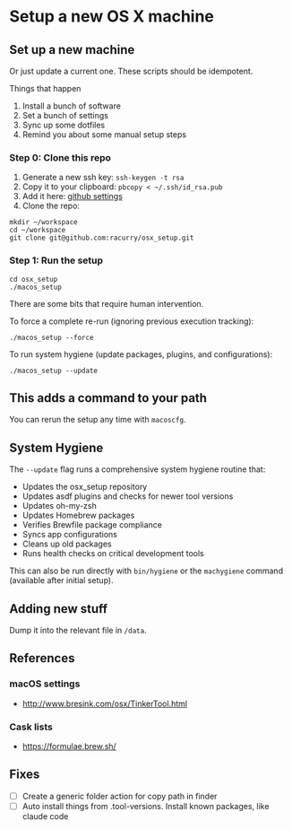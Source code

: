 # Setup a new OS X machine

## Set up a new machine

Or just update a current one.  These scripts should be idempotent.

Things that happen
1. Install a bunch of software
2. Set a bunch of settings
3. Sync up some dotfiles
4. Remind you about some manual setup steps

### Step 0: Clone this repo

1. Generate a new ssh key:
`ssh-keygen -t rsa`
2. Copy it to your clipboard:
`pbcopy < ~/.ssh/id_rsa.pub`
3. Add it here: [github settings](https://github.com/settings/keys)
4. Clone the repo:
```
mkdir ~/workspace
cd ~/workspace
git clone git@github.com:racurry/osx_setup.git
```

### Step 1: Run the setup

```
cd osx_setup
./macos_setup
```

There are some bits that require human intervention.

To force a complete re-run (ignoring previous execution tracking):

```
./macos_setup --force
```

To run system hygiene (update packages, plugins, and configurations):

```
./macos_setup --update
```

## This adds a command to your path

You can rerun the setup any time with `macoscfg`.

## System Hygiene

The `--update` flag runs a comprehensive system hygiene routine that:

- Updates the osx_setup repository
- Updates asdf plugins and checks for newer tool versions  
- Updates oh-my-zsh
- Updates Homebrew packages
- Verifies Brewfile package compliance
- Syncs app configurations
- Cleans up old packages
- Runs health checks on critical development tools

This can also be run directly with `bin/hygiene` or the `machygiene` command (available after initial setup).

## Adding new stuff

Dump it into the relevant file in `/data`.

## References

### macOS settings
- http://www.bresink.com/osx/TinkerTool.html

### Cask lists
- https://formulae.brew.sh/

## Fixes
- [ ] Create a generic folder action for copy path in finder
- [ ] Auto install things from .tool-versions.  Install known packages, like claude code
